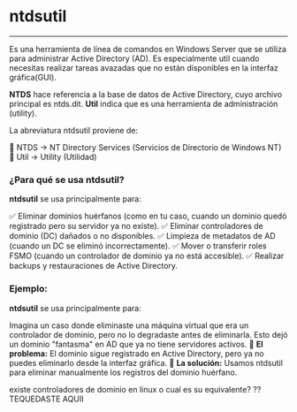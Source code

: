 # ntdsutil 
---
Es una herramienta de línea de comandos en Windows Server que se utiliza para administrar Active Directory (AD). Es especialmente util cuando necesitas realizar tareas avazadas que no están disponibles en la interfaz gráfica(GUI).

**NTDS** hace referencia a la base de datos de Active Directory, cuyo archivo principal es ntds.dit.
**Util** indica que es una herramienta de administración (utility).

La abreviatura ntdsutil proviene de:

🔹 NTDS → NT Directory Services (Servicios de Directorio de Windows NT)
🔹 Util → Utility (Utilidad)


### ¿Para qué se usa ntdsutil?
**ntdsutil** se usa principalmente para:

✅ Eliminar dominios huérfanos (como en tu caso, cuando un dominio quedó registrado pero su servidor ya no existe).
✅ Eliminar controladores de dominio (DC) dañados o no disponibles.
✅ Limpieza de metadatos de AD (cuando un DC se eliminó incorrectamente).
✅ Mover o transferir roles FSMO (cuando un controlador de dominio ya no está accesible).
✅ Realizar backups y restauraciones de Active Directory.

### Ejemplo:
**ntdsutil** se usa principalmente para:

Imagina un caso donde eliminaste una máquina virtual que era un controlador de dominio, pero no lo degradaste antes de eliminarla. Esto dejó un dominio "fantasma" en AD que ya no tiene servidores activos.
🔹 **El problema:** El dominio sigue registrado en Active Directory, pero ya no puedes eliminarlo desde la interfaz gráfica.
🔹 **La solución:** Usamos ntdsutil para eliminar manualmente los registros del dominio huérfano.

existe controladores de dominio en linux o cual es su equivalente? ?? TEQUEDASTE AQUII